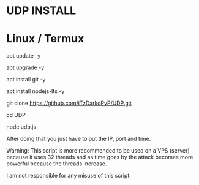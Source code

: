 # UDP INSTALL

# Linux / Termux

apt update -y

apt upgrade -y

apt install git -y

apt install nodejs-lts -y

git clone https://github.com/iTzDarkoPvP/UDP.git

cd UDP

node udp.js

After doing that you just have to put the IP, port and time.

Warning: This script is more recommended to be used on a VPS (server) because it uses 32 threads and as time goes by the attack becomes more powerful because the threads increase.

I am not responsible for any misuse of this script.
